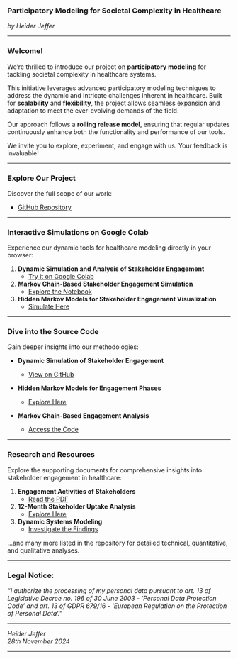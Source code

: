 ### Participatory Modeling for Societal Complexity in Healthcare  
*by Heider Jeffer*  

---

### Welcome!  
We’re thrilled to introduce our project on **participatory modeling** for tackling societal complexity in healthcare systems.  

This initiative leverages advanced participatory modeling techniques to address the dynamic and intricate challenges inherent in healthcare. Built for **scalability** and **flexibility**, the project allows seamless expansion and adaptation to meet the ever-evolving demands of the field.  

Our approach follows a **rolling release model**, ensuring that regular updates continuously enhance both the functionality and performance of our tools.  

We invite you to explore, experiment, and engage with us. Your feedback is invaluable!  

---

### Explore Our Project  
Discover the full scope of our work:  
- [GitHub Repository](https://github.com/HeiderJeffer/Participatory-Modeling-for-Societal-Complexity-in-Healthcare)  

---

### Interactive Simulations on Google Colab  
Experience our dynamic tools for healthcare modeling directly in your browser:  

1. **Dynamic Simulation and Analysis of Stakeholder Engagement**  
   - [Try it on Google Colab](https://colab.research.google.com/drive/105ePLc-icF1qyzUB-VX9SQ446raubosx?authuser=2#scrollTo=Pj6BZsWqDA2k)  
2. **Markov Chain-Based Stakeholder Engagement Simulation**  
   - [Explore the Notebook](https://colab.research.google.com/drive/10XOiQYhWYDUiDC-Xc5rdSawtCdbbK6f0?authuser=2#scrollTo=QrGq7LbEDEzP)  
3. **Hidden Markov Models for Stakeholder Engagement Visualization**  
   - [Simulate Here](https://colab.research.google.com/drive/10Xhi3mYzLiJCJdsXJZcVIorODaEE8E99?authuser=2)  

---

### Dive into the Source Code  
Gain deeper insights into our methodologies:  

- **Dynamic Simulation of Stakeholder Engagement**  
  - [View on GitHub](https://github.com/HeiderJeffer/Participatory-Modeling-for-Societal-Complexity-in-Healthcare/blob/main/software/Healthcare%20Participatory%20Model%20Simulation/Dynamic%20Simulation%20and%20Analysis%20of%20Stakeholder%20Engagement%20in%20Healthcare%20Quantitative%20and%20Qualitative%20Insights.ipynb)  

- **Hidden Markov Models for Engagement Phases**  
  - [Explore Here](https://github.com/HeiderJeffer/Participatory-Modeling-for-Societal-Complexity-in-Healthcare/blob/main/software/Healthcare%20Participatory%20Model%20Simulation/Simulating%20and%20Visualizing%20Stakeholder%20Engagement%20Phases%20Using%20Hidden%20Markov%20Models.ipynb)  

- **Markov Chain-Based Engagement Analysis**  
  - [Access the Code](https://github.com/HeiderJeffer/Participatory-Modeling-for-Societal-Complexity-in-Healthcare/blob/main/software/Healthcare%20Participatory%20Model%20Simulation/Markov%20Chain-Based%20Dynamic%20Stakeholder%20Engagement%20Simulation%20and%20Analysis%20in%20Healthcare.ipynb)  

---

### Research and Resources  
Explore the supporting documents for comprehensive insights into stakeholder engagement in healthcare:  

1. **Engagement Activities of Stakeholders**  
   - [Read the PDF](https://github.com/HeiderJeffer/Participatory-Modeling-for-Societal-Complexity-in-Healthcare/blob/main/latex/Engagement%20Activities%20of%20Stakeholders%20in%20Healthcare/main.pdf)  
2. **12-Month Stakeholder Uptake Analysis**  
   - [Explore Here](https://github.com/HeiderJeffer/Participatory-Modeling-for-Societal-Complexity-in-Healthcare/blob/main/data/documents/Engagement%20Dynamics%20and%20Stakeholder%20Uptake%20A%2012-Month%20Analysis.md)  
3. **Dynamic Systems Modeling**  
   - [Investigate the Findings](https://github.com/HeiderJeffer/Participatory-Modeling-for-Societal-Complexity-in-Healthcare/blob/main/data/documents/Dynamic%20Systems%20Modeling%20Exploring%20Fluctuations%2C%20Uptake%20Rates%2C%20and%20Feedback%20Loops.md)  

…and many more listed in the repository for detailed technical, quantitative, and qualitative analyses.  

---

### Legal Notice:  
*“I authorize the processing of my personal data pursuant to art. 13 of Legislative Decree no. 196 of 30 June 2003 - ‘Personal Data Protection Code’ and art. 13 of GDPR 679/16 - ‘European Regulation on the Protection of Personal Data’.”*  

---

*Heider Jeffer*  
*28th November 2024*  

--- 
